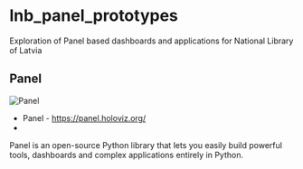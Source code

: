 # lnb_panel_prototypes
Exploration of Panel based dashboards and applications for National Library of Latvia

## Panel

![Panel](https://panel.holoviz.org/_static/logo_horizontal_light_theme.png)

* Panel - https://panel.holoviz.org/
* 
Panel is an open-source Python library that lets you easily build powerful tools, dashboards and complex applications entirely in Python.
